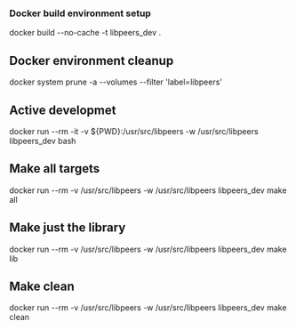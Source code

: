### Docker build environment setup
docker build --no-cache -t libpeers_dev .

## Docker environment cleanup
docker system prune -a --volumes --filter 'label=libpeers'

## Active developmet
docker run --rm -it -v ${PWD}:/usr/src/libpeers -w /usr/src/libpeers libpeers_dev bash


## Make all targets
docker run --rm -v /usr/src/libpeers -w /usr/src/libpeers libpeers_dev make all

## Make just the library
docker run --rm -v /usr/src/libpeers -w /usr/src/libpeers libpeers_dev make lib

## Make clean
docker run --rm -v /usr/src/libpeers -w /usr/src/libpeers libpeers_dev make clean
